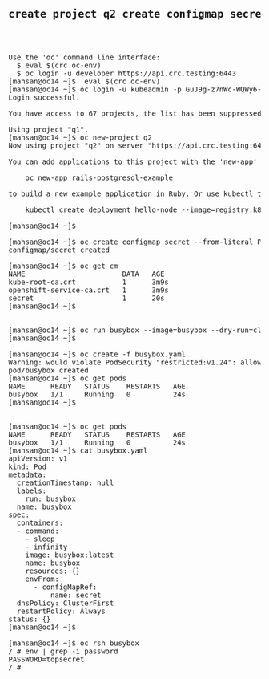 <pre>
<h2>create project q2 create configmap secret with variables PASSWORD=topsecret create a pod/app named busybox, using image busybox and run command sleep infinity and export configmap secret as env to the pod verify if the env is exported
</h2>


Use the 'oc' command line interface:
  $ eval $(crc oc-env)
  $ oc login -u developer https://api.crc.testing:6443
[mahsan@oc14 ~]$  eval $(crc oc-env)
[mahsan@oc14 ~]$ oc login -u kubeadmin -p GuJ9g-z7nWc-WQWy6-R2jxY
Login successful.

You have access to 67 projects, the list has been suppressed. You can list all projects with 'oc projects'

Using project "q1".
[mahsan@oc14 ~]$ oc new-project q2
Now using project "q2" on server "https://api.crc.testing:6443".

You can add applications to this project with the 'new-app' command. For example, try:

    oc new-app rails-postgresql-example

to build a new example application in Ruby. Or use kubectl to deploy a simple Kubernetes application:

    kubectl create deployment hello-node --image=registry.k8s.io/e2e-test-images/agnhost:2.43 -- /agnhost serve-hostname

[mahsan@oc14 ~]$

[mahsan@oc14 ~]$ oc create configmap secret --from-literal PASSWORD=topsecret
configmap/secret created

[mahsan@oc14 ~]$ oc get cm
NAME                       DATA   AGE
kube-root-ca.crt           1      3m9s
openshift-service-ca.crt   1      3m9s
secret                     1      20s
[mahsan@oc14 ~]$


[mahsan@oc14 ~]$ oc run busybox --image=busybox --dry-run=client --command sleep infinity -o yaml > busybox.yaml
[mahsan@oc14 ~]$

[mahsan@oc14 ~]$ oc create -f busybox.yaml
Warning: would violate PodSecurity "restricted:v1.24": allowPrivilegeEscalation != false (container "busybox" must set securityContext.allowPrivilegeEscalation=false), unrestricted capabilities (container "busybox" must set securityContext.capabilities.drop=["ALL"]), runAsNonRoot != true (pod or container "busybox" must set securityContext.runAsNonRoot=true), seccompProfile (pod or container "busybox" must set securityContext.seccompProfile.type to "RuntimeDefault" or "Localhost")
pod/busybox created
[mahsan@oc14 ~]$ oc get pods
NAME      READY   STATUS    RESTARTS   AGE
busybox   1/1     Running   0          24s
[mahsan@oc14 ~]$


[mahsan@oc14 ~]$ oc get pods
NAME      READY   STATUS    RESTARTS   AGE
busybox   1/1     Running   0          24s
[mahsan@oc14 ~]$ cat busybox.yaml
apiVersion: v1
kind: Pod
metadata:
  creationTimestamp: null
  labels:
    run: busybox
  name: busybox
spec:
  containers:
  - command:
    - sleep
    - infinity
    image: busybox:latest
    name: busybox
    resources: {}
    envFrom:
      - configMapRef:
          name: secret
  dnsPolicy: ClusterFirst
  restartPolicy: Always
status: {}
[mahsan@oc14 ~]$

[mahsan@oc14 ~]$ oc rsh busybox
/ # env | grep -i password
PASSWORD=topsecret
/ #


<pre>
